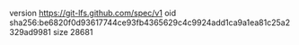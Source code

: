 version https://git-lfs.github.com/spec/v1
oid sha256:be6820f0d93617744ce93fb4365629c4c9924add1ca9a1ea81c25a2329ad9981
size 28681
